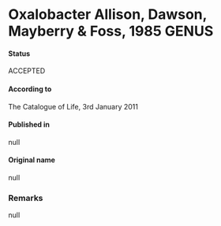 # Oxalobacter Allison, Dawson, Mayberry & Foss, 1985 GENUS

#### Status
ACCEPTED

#### According to
The Catalogue of Life, 3rd January 2011

#### Published in
null

#### Original name
null

### Remarks
null